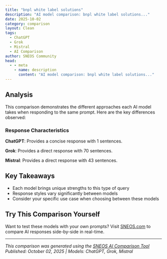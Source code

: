 ```yaml
---
title: "bnpl white label solutions"
description: "AI model comparison: bnpl white label solutions..."
date: 2025-10-02
category: comparison
layout: Clean
tags:
  - ChatGPT
  - Grok
  - Mistral
  - AI Comparison
author: SNEOS Community
head:
  - - meta
    - name: description
      content: "AI model comparison: bnpl white label solutions..."
---
```


<ChatComparison
  title="bnpl white label solutions"
  prompt="bnpl white label solutions"
  :responses='{
    "ChatGPT": "Buy Now, Pay Later (BNPL) white label solutions are financial services that enable businesses to offer BNPL options to their customers under their own brand. These solutions allow retailers, e-commerce platforms, and other service providers to integrate flexible payment options without developing their own financing mechanisms from scratch. Here are some key aspects of BNPL white label solutions:\n\n### Key Features\n1. **Customization**: Businesses can brand the BNPL solution with their own logo, colors, and user interface, providing a seamless experience for their customers.\n\n2. **Integration**: White label solutions typically come with APIs and SDKs that allow for easy integration into existing e-commerce platforms or payment gateways.\n\n3. **Flexible Payment Terms**: BNPL solutions often provide various payment plans (e.g., 4 interest-free payments over 6 weeks) that customers can choose from.\n\n4. **Risk Management**: White label providers usually handle credit assessments and risk management, minimizing the burden on the retailer.\n\n5. **Regulatory Compliance**: Many white label solutions ensure compliance with financial regulations, which can differ by region.\n\n### Benefits\n- **Increased Conversion Rates**: Offering BNPL can reduce cart abandonment and increase sales by providing customers with more payment options.\n- **Customer Loyalty**: A smooth, branded BNPL experience can enhance customer trust and loyalty.\n- **Data Insights**: Retailers can gain insights into customer behavior and preferences through the BNPL platform&#39;s analytics.\n\n### Providers of BNPL White Label Solutions\nSeveral companies offer BNPL white label solutions. Some notable providers include:\n\n1. **Afterpay**: Offers BNPL options that can be white-labeled by certain partners.\n2. **Klarna**: Provides white label solutions for retailers to integrate BNPL payment options.\n3. **Affirm**: Has partnerships that allow for white labeling their BNPL service.\n4. **KreditBee**: Offers a white label platform that can be customized by e-commerce platforms.\n5. **Splitit**: Focuses on installment payments and offers white label solutions to merchants.\n\n### Considerations\nWhen selecting a BNPL white label solution, businesses should consider:\n\n- **Costs and Fees**: Understand the pricing structure, including transaction fees and any setup costs.\n- **Customer Support**: Ensure that the provider offers adequate support for troubleshooting and inquiries.\n- **User Experience**: Evaluate the ease of integration and the overall customer journey.\n- **Regulatory Factors**: Check that the solution complies with applicable consumer credit laws and regulations in the target market.\n\n### Conclusion\nBNPL white label solutions can be a valuable asset for businesses looking to enhance their payment offerings and improve customer experience. By selecting the right provider and ensuring a smooth integration process, retailers can leverage this payment model to drive sales and loyalty.",
    "Grok": "Buy Now, Pay Later (BNPL) white label solutions are pre-built, customizable platforms or services offered by third-party providers that allow businesses to offer BNPL financing options to their customers under their own brand. These solutions enable companies\u2014such as e-commerce platforms, retailers, or financial institutions\u2014to integrate BNPL functionality without building the technology from scratch.\n\nHere\u2019s a detailed breakdown of BNPL white label solutions:\n\n### What is a BNPL White Label Solution?\nA white label solution in the BNPL space is a ready-made payment or financing product that can be rebranded and customized by a business to appear as their own. The underlying technology, risk assessment, payment processing, and sometimes even customer support are managed by the BNPL provider, while the business markets the service under its own name and branding.\n\n### Key Features of BNPL White Label Solutions\n1. **Customization**: Businesses can tailor the user interface, branding, and terms (e.g., interest rates, repayment periods) to align with their identity and customer needs.\n2. **Integration**: These solutions often come with APIs or plugins for seamless integration into e-commerce platforms, point-of-sale (POS) systems, or mobile apps.\n3. **Risk Management**: BNPL providers typically handle credit checks, fraud detection, and risk assessment, reducing the burden on the business.\n4. **Payment Processing**: The white label provider manages transactions, installments, and collections.\n5. **Regulatory Compliance**: Many solutions ensure compliance with local financial regulations, such as consumer credit laws.\n6. **Scalability**: Solutions are designed to handle growing transaction volumes as the business expands.\n\n### Benefits of Using BNPL White Label Solutions\n- **Faster Time to Market**: Businesses can launch a BNPL offering quickly without developing the technology in-house.\n- **Cost-Effective**: Avoids the high costs of building a BNPL system from scratch, including software development and regulatory compliance.\n- **Brand Control**: Allows businesses to maintain their brand identity while offering innovative payment options.\n- **Increased Sales**: BNPL options can boost conversion rates by making purchases more affordable for customers through deferred payments.\n- **Customer Retention**: Offering flexible payment plans can enhance customer loyalty and satisfaction.\n\n### Who Uses BNPL White Label Solutions?\n1. **E-commerce Platforms**: Online retailers integrate BNPL to offer installment payments at checkout.\n2. **Retailers**: Brick-and-mortar stores use BNPL at POS terminals to provide financing options.\n3. **Fintech Companies**: Financial startups or apps looking to add BNPL as a feature without building the infrastructure.\n4. **Banks and Financial Institutions**: Traditional lenders use white label solutions to modernize payment offerings.\n5. **Marketplaces**: Platforms hosting multiple sellers can provide BNPL as a value-added service.\n\n### Popular BNPL White Label Solution Providers\nSeveral companies offer white label BNPL solutions, including:\n- **Affirm**: Provides customizable BNPL solutions for merchants with a focus on transparent pricing (no hidden fees).\n- **Klarna**: Offers white label options for businesses to integrate \u0022Pay Later\u0022 or installment plans under their branding.\n- **Afterpay**: Known for its \u0022pay in 4\u0022 model, Afterpay allows businesses to white label its services.\n- **Sezzle**: Provides BNPL solutions with easy integration for merchants, including white label options.\n- **Scalapay**: A European BNPL provider offering white label solutions for retailers.\n- **Splitit**: Focuses on interest-free installment plans using existing credit cards, often available as a white label product.\n\n### How to Choose a BNPL White Label Solution\n1. **Integration Capabilities**: Ensure the solution integrates smoothly with your existing systems (e.g., Shopify, WooCommerce, custom platforms).\n2. **Customization Options**: Check if the branding and user experience can be tailored to your business needs.\n3. **Cost Structure**: Understand the fees, whether they are transaction-based, subscription-based, or revenue-sharing models.\n4. **Target Market Compatibility**: Some providers focus on specific regions or customer demographics\u2014ensure alignment with your audience.\n5. **Risk and Compliance**: Verify that the provider handles credit risk and complies with local regulations.\n6. **Customer Support**: Assess whether the provider offers support for end-users or if your business needs to manage it.\n\n### Challenges of BNPL White Label Solutions\n- **Dependency on Provider**: Relying on a third-party provider means limited control over updates, downtime, or service changes.\n- **Profit Margins**: Revenue-sharing or high transaction fees can reduce profitability.\n- **Regulatory Risks**: While providers handle compliance, businesses must still ensure they meet local laws.\n- **Customer Experience**: If the provider\u2019s service is subpar (e.g., poor risk assessment leading to declined transactions), it can negatively impact your brand.\n\n### Future of BNPL White Label Solutions\nThe BNPL market is growing rapidly, driven by consumer demand for flexible payment options. White label solutions are expected to evolve with:\n- Enhanced AI for personalized credit assessments.\n- Broader integrations with emerging technologies like blockchain for secure payments.\n- Expansion into new markets, especially in developing economies where credit access is limited.\n\n### Conclusion\nBNPL white label solutions are an excellent option for businesses looking to offer flexible payment plans without the complexity of building their own systems. By partnering with a reliable provider, companies can enhance customer experiences, increase sales, and stay competitive in a rapidly evolving financial landscape. When choosing a solution, weigh the costs, integration ease, and provider reputation to ensure a successful implementation.\n\nIf you\u2019re looking for specific providers or need assistance with integrating a BNPL white label solution, let me know! I can also help with case studies or deeper insights into particular platforms.",
    "Mistral": "Buy Now, Pay Later (BNPL) white label solutions are services provided by financial technology (fintech) companies that allow businesses to offer their own branded BNPL payment options to customers. These solutions enable merchants to integrate BNPL functionality into their existing platforms without having to develop the technology from scratch. Here are some key aspects and benefits of BNPL white label solutions:\n\n### Key Aspects\n\n1. **Custom Branding**:\n   - The BNPL service can be customized to match the merchant\u0027s branding, including logos, color schemes, and user interface design.\n\n2. **Integration**:\n   - Seamless integration with the merchant\u0027s e-commerce platform, point-of-sale (POS) systems, and other payment gateways.\n\n3. **Flexible Payment Plans**:\n   - Options for customers to split their payments into installments, often interest-free, over a specified period.\n\n4. **Risk Management**:\n   - Built-in risk assessment and fraud detection mechanisms to ensure secure transactions.\n\n5. **Customer Experience**:\n   - Enhanced user experience with easy-to-use interfaces and streamlined checkout processes.\n\n6. **Reporting and Analytics**:\n   - Tools for tracking customer behavior, transaction data, and other key metrics to optimize the BNPL offering.\n\n### Benefits\n\n1. **Increased Sales**:\n   - BNPL options can attract more customers by making purchases more affordable and accessible.\n\n2. **Higher Conversion Rates**:\n   - By offering flexible payment options, merchants can reduce cart abandonment and increase conversion rates.\n\n3. **Customer Loyalty**:\n   - Providing a branded BNPL service can enhance customer loyalty and satisfaction.\n\n4. **Competitive Advantage**:\n   - Offering BNPL can differentiate a merchant from competitors who do not provide this payment option.\n\n5. **Cost-Effective**:\n   - White label solutions eliminate the need for significant upfront investment in developing proprietary BNPL technology.\n\n6. **Scalability**:\n   - The solution can scale with the business, accommodating growth in transaction volume and customer base.\n\n### Examples of BNPL White Label Providers\n\n1. **Splitit**:\n   - Offers a white label solution that allows merchants to provide installment payment options using customers\u0027 existing credit cards.\n\n2. **Afterpay**:\n   - Provides a white label service that can be integrated into merchants\u0027 platforms, offering interest-free installment plans.\n\n3. **Klarna**:\n   - Known for its BNPL services, Klarna also offers white label solutions for merchants looking to integrate BNPL under their own brand.\n\n4. **Affirm**:\n   - Provides a white label solution that allows merchants to offer flexible payment plans to their customers.\n\n### Considerations\n\n1. **Compliance**:\n   - Ensure that the BNPL solution complies with local regulations and financial standards.\n\n2. **Customer Support**:\n   - Provide robust customer support to handle any issues related to the BNPL service.\n\n3. **Technical Support**:\n   - Ensure that the white label provider offers adequate technical support for integration and ongoing maintenance.\n\n4. **Costs**:\n   - Evaluate the costs associated with the white label solution, including setup fees, transaction fees, and ongoing maintenance costs.\n\nBy leveraging BNPL white label solutions, businesses can offer a valuable payment option to their customers, enhancing the overall shopping experience and driving growth."
  }'
  published-date="10:51"
/>

## Analysis

This comparison demonstrates the different approaches each AI model takes when responding to the same prompt. Here are the key differences observed:

### Response Characteristics

**ChatGPT**: Provides a concise response with 1 sentences. 

**Grok**: Provides a direct response with 70 sentences. 

**Mistral**: Provides a direct response with 43 sentences. 

## Key Takeaways

- Each model brings unique strengths to this type of query
- Response styles vary significantly between models
- Consider your specific use case when choosing between these models

## Try This Comparison Yourself

Want to test these models with your own prompts? Visit [SNEOS.com](https://sneos.com) to compare AI responses side-by-side in real-time.

---

*This comparison was generated using the [SNEOS AI Comparison Tool](https://sneos.com)*
*Published: October 02, 2025 | Models: ChatGPT, Grok, Mistral*

